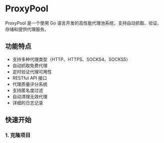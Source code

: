 # ProxyPool

ProxyPool 是一个使用 Go 语言开发的高性能代理池系统，支持自动抓取、验证、存储和提供代理服务。

## 功能特点

- 支持多种代理类型（HTTP、HTTPS、SOCKS4、SOCKS5）
- 自动抓取免费代理
- 定时验证代理可用性
- RESTful API 接口
- 代理质量评分系统
- 支持匿名度过滤
- 自动清理无效代理
- 详细的日志记录

## 快速开始

### 1. 克隆项目
